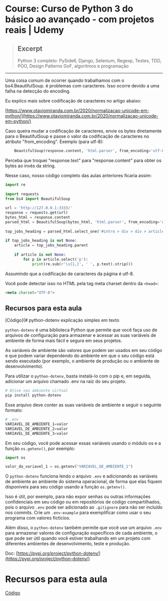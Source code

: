 # Course: Curso de Python 3 do básico ao avançado - com projetos reais | Udemy

> ## Excerpt
> Python 3 completo: PySide6, Django, Selenium, Regexp, Testes, TDD, POO, Design Patterns GoF, algoritmos e programação

---
Uma coisa comum de ocorrer quando trabalhamos com o bs4.BeautifulSoup. é problemas com caracteres. Isso ocorre devido a uma falha na detecção do encoding.

Eu explico mais sobre codificação de caracteres no artigo abaixo:

[https://www.otaviomiranda.com.br/2020/normalizacao-unicode-em-python/](https://www.otaviomiranda.com.br/2020/normalizacao-unicode-em-python/)

Caso queira mudar a codificação de caracteres, envie os bytes diretamente para o BeautifulSoup e passe o valor da codificação de caracteres no atributo "from\_encoding". Exemplo (para utf-8):

```python
    BeautifulSoup(response.content, 'html.parser', from_encoding='utf-8')
```

Perceba que troquei "response.text" para "response.content" para obter os bytes ao invés da string.

Nesse caso, nosso código completo das aulas anteriores ficaria assim:

```python
import re
    
import requests
from bs4 import BeautifulSoup
    
url = 'http://127.0.0.1:3333/'
response = requests.get(url)
bytes_html = response.content
parsed_html = BeautifulSoup(bytes_html, 'html.parser', from_encoding='utf-8')
    
top_jobs_heading = parsed_html.select_one('#intro > div > div > article > h2')
    
if top_jobs_heading is not None:
    article = top_jobs_heading.parent
    
    if article is not None:
        for p in article.select('p'):
            print(re.sub(r'\s{1,}', ' ', p.text).strip())
```

Assumindo que a codificação de caracteres da página é utf-8.

Você pode detectar isso no HTML pela tag meta charset dentro da `<head>`:

```html
<meta charset="UTF-8">
```

## Recursos para esta aula

[Código](# python-dotenv explicação simples em texto

`python-dotenv` é uma biblioteca Python que permite que você faça uso de arquivos de configuração para armazenar e acessar as suas variáveis de ambiente de forma mais fácil e segura em seus projetos.

As variáveis de ambiente são valores que podem ser usados em seu código e que podem variar dependendo do ambiente em que o seu código está sendo executado (por exemplo, o ambiente de produção ou o ambiente de desenvolvimento).

Para utilizar o `python-dotenv`, basta instalá-lo com o pip e, em seguida, adicionar um arquivo chamado .env na raiz do seu projeto.

```python
# Ative seu ambiente virtual
pip install python-dotenv
```

Esse arquivo deve conter as suas variáveis de ambiente e seguir o seguinte formato:

```python showLineNumbers
# .env
VARIAVEL_DE_AMBIENTE_1=valor
VARIAVEL_DE_AMBIENTE_2=valor
VARIAVEL_DE_AMBIENTE_3=valor
```

Em seu código, você pode acessar essas variáveis usando o módulo os e a função `os.getenv()`, por exemplo:

```python
import os

valor_da_variavel_1 = os.getenv("VARIAVEL_DE_AMBIENTE_1")
```

O `python-dotenv` funciona lendo o arquivo `.env` e adicionando as variáveis de ambiente ao ambiente do sistema operacional, de forma que elas fiquem disponíveis para seu código usando a função `os.getenv()`.

Isso é útil, por exemplo, para não expor senhas ou outras informações confidenciais em seu código ou em repositórios de código compartilhados, pois o arquivo `.env` pode ser adicionado ao `.gitignore` para não ser incluído nos commits. Crie um `.env-example` para exemplificar como usar o seu programa com valores fictícios.

Além disso, o `python-dotenv` também permite que você use um arquivo `.env` para armazenar valores de configuração específicos de cada ambiente, o que pode ser útil quando você estiver trabalhando em um projeto com diferentes ambientes de desenvolvimento, teste e produção.

Doc: [https://pypi.org/project/python-dotenv/](https://pypi.org/project/python-dotenv/)


# Recursos para esta aula

[Código](https://github.com/luizomf/cursopython2023/commit/12c91d26809e6b19fed9d52585050d646e523e50)